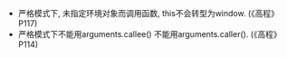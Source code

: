 - 严格模式下, 未指定环境对象而调用函数, this不会转型为window. (《高程》P117)
- 严格模式下不能用arguments.callee() 不能用arguments.caller(). (《高程》P114)